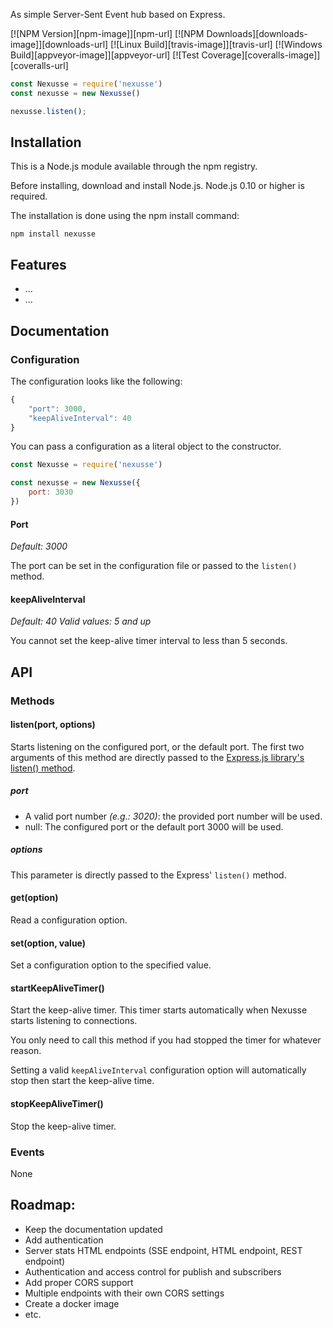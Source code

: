 
As simple Server-Sent Event hub based on Express.

  [![NPM Version][npm-image]][npm-url]
  [![NPM Downloads][downloads-image]][downloads-url]
  [![Linux Build][travis-image]][travis-url]
  [![Windows Build][appveyor-image]][appveyor-url]
  [![Test Coverage][coveralls-image]][coveralls-url]
  
```js
const Nexusse = require('nexusse')
const nexusse = new Nexusse()

nexusse.listen();
```

## Installation

This is a Node.js module available through the npm registry.

Before installing, download and install Node.js. Node.js 0.10 or higher is required.

The installation is done using the npm install command:

`npm install nexusse`

## Features

 - ...
 - ...
 
## Documentation

### Configuration

The configuration looks like the following:

```js
{
    "port": 3000,
    "keepAliveInterval": 40
}
```

You can pass a configuration as a literal object to the constructor.

```js
const Nexusse = require('nexusse')

const nexusse = new Nexusse({
    port: 3030
})
```

#### Port

_Default: 3000_

The port can be set in the configuration file or passed to the `listen()` method.

#### keepAliveInterval

_Default: 40_
_Valid values: 5 and up_

You cannot set the keep-alive timer interval to less than 5 seconds. 

## API

### Methods

#### listen(port, options)
Starts listening on the configured port, or the default port. The first two arguments of this method are directly passed to the [Express.js library's listen() method](https://expressjs.com/en/4x/api.html#app.listen).


##### port
- A valid port number _(e.g.: 3020)_: the provided port number will be used.
- null: The configured port or the default port 3000 will be used.

##### options
This parameter is directly passed to the Express' `listen()` method.

#### get(option)
Read a configuration option.

#### set(option, value)
Set a configuration option to the specified value.

#### startKeepAliveTimer()
Start the keep-alive timer. This timer starts automatically when Nexusse starts listening to connections.

You only need to call this method if you had stopped the timer for whatever reason.

Setting a valid `keepAliveInterval` configuration option will automatically stop then start the keep-alive time.

#### stopKeepAliveTimer()
Stop the keep-alive timer.

### Events

None

## Roadmap:
 - Keep the documentation updated
 - Add authentication
 - Server stats HTML endpoints (SSE endpoint, HTML endpoint, REST endpoint)
 - Authentication and access control for publish and subscribers
 - Add proper CORS support
 - Multiple endpoints with their own CORS settings
 - Create a docker image
 - etc.

